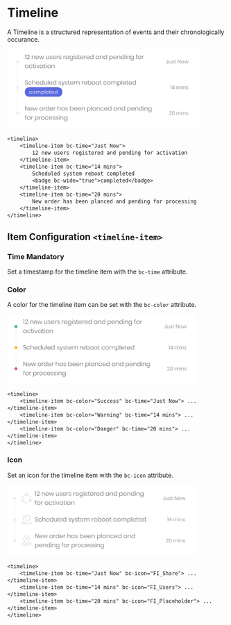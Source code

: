 # Timeline

A Timeline is a structured representation of events and their chronologically occurance.

<img class="img-shadow img-responsive center-block" src="https://raw.githubusercontent.com/brecons/metronic-tag-helper/master/docs/images/timeline_01.png" width="445" alt="Mecons Timeline">

```markup
<timeline>
    <timeline-item bc-time="Just Now">
        12 new users registered and pending for activation
    </timeline-item>
    <timeline-item bc-time="14 mins">
        Scheduled system reboot completed
        <badge bc-wide="true">completed</badge>
    </timeline-item>
    <timeline-item bc-time="20 mins">
        New order has been planced and pending for processing
    </timeline-item>
</timeline>
```

## Item Configuration `<timeline-item>`

### Time <span class="badge info">Mandatory</span>

Set a timestamp for the timeline item with the `bc-time` attribute.

### Color

A color for the timeline item can be set with the `bc-color` attribute.

<img class="img-shadow img-responsive center-block" src="https://raw.githubusercontent.com/brecons/metronic-tag-helper/master/docs/images/timeline_02.png" width="438" alt="Timeline Item Color">

```markup
<timeline>
    <timeline-item bc-color="Success" bc-time="Just Now"> ... </timeline-item>
    <timeline-item bc-color="Warning" bc-time="14 mins"> ... </timeline-item>
    <timeline-item bc-color="Danger" bc-time="20 mins"> ... </timeline-item>
</timeline>
```

### Icon

Set an icon for the timeline item with the `bc-icon` attribute.

<img class="img-shadow img-responsive center-block" src="https://raw.githubusercontent.com/brecons/metronic-tag-helper/master/docs/images/timeline_03.png" width="436" alt="Timeline Item Icon">

```markup
<timeline>
    <timeline-item bc-time="Just Now" bc-icon="FI_Share"> ... </timeline-item>
    <timeline-item bc-time="14 mins" bc-icon="FI_Users"> ... </timeline-item>
    <timeline-item bc-time="20 mins" bc-icon="FI_Placeholder"> ... </timeline-item>
</timeline>
```